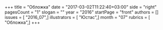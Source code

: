 +++
title = "Обложка"
date = "2017-03-02T11:22:40+03:00"
side = "right"
pagesCount = "1"
slogan = ""
year = "2016"
startPage = "front"
authors = []
issues = [ "2016_07",]
illustrators = [ "Юстас",]
month = "07"
rubrics = [ "Обложка",]
+++
